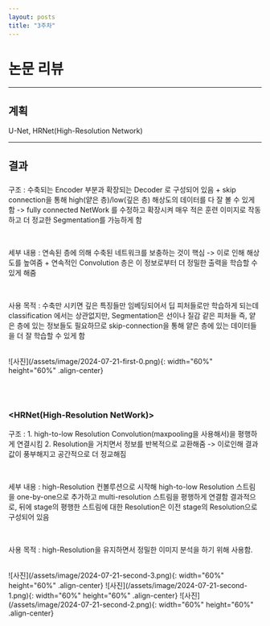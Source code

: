 ```yaml
---
layout: posts
title: "3주차"
---
```


# 논문 리뷰

---

## 계획
U-Net, HRNet(High-Resolution Network)

---

## 결과

### <U-Net> 
구조 : 수축되는 Encoder 부분과 확장되는 Decoder 로 구성되어 있음 + skip connection을 통해 high(얕은 층)/low(깊은 층) 해상도의 데이터를 다 잘 볼 수 있게 함  -> fully connected NetWork 를 수정하고 확장시켜 매우 적은 훈련 이미지로 작동하고 더 정교한 Segmentation를 가능하게 함

<br>

세부 내용 : 연속된 층에 의해 수축된 네트워크를 보충하는 것이 핵심 -> 이로 인해 해상도를 높여줌 + 연속적인 Convolution 층은 이 정보로부터 더 정밀한 출력을 학습할 수 있게 해줌

<br>

사용 목적 : 수축만 시키면 깊은 특징들만 임베딩되어서 딥 피처들로만 학습하게 되는데 classification 에서는 상관없지만, Segmentation은 선이나 질감 같은 피처들 즉, 얕은 층에 있는 정보들도 필요하므로 
skip-connection을 통해 얕은 층에 있는 데이터들을 더 잘 학습할 수 있게 함

<br>
![사진](/assets/image/2024-07-21-first-0.png){: width="60%" height="60%" .align-center}

<br><br>

### <HRNet(High-Resolution NetWork)>
구조 : 1. high-to-low Resolution Convolution(maxpooling을 사용해서)을 평행하게 연결시킴
       2. Resolution을 거치면서 정보를 반복적으로 교환해줌
       -> 이로인해 결과 값이 풍부해지고 공간적으로 더 정교해짐

<br>

세부 내용 : high-Resolution 컨볼루션으로 시작해 high-to-low Resolution 스트림을 one-by-one으로 추가하고 multi-resolution 스트림을 평행하게 연결함
결과적으로, 뒤에 stage의 평행한 스트림에 대한 Resolution은 이전 stage의 Resolution으로 구성되어 있음

<br>

사용 목적 : high-Resolution을 유지하면서 정밀한 이미지 분석을 하기 위해 사용함.

<br>
![사진](/assets/image/2024-07-21-second-3.png){: width="60%" height="60%" .align-center}
![사진](/assets/image/2024-07-21-second-1.png){: width="60%" height="60%" .align-center}
![사진](/assets/image/2024-07-21-second-2.png){: width="60%" height="60%" .align-center}